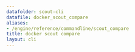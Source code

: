 ```yaml
---
datafolder: scout-cli
datafile: docker_scout_compare
aliases:
- /engine/reference/commandline/scout_compare
title: docker scout compare
layout: cli
---
```


<!--
此页面是根据 Docker 源代码自动生成的。如果您想建议更改此处显示的文本，请在 GitHub 上的源代码仓库中打开一个工单：

https://github.com/docker/scout-cli
-->
